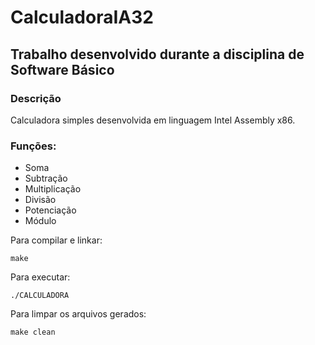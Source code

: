 # CalculadoraIA32

## Trabalho desenvolvido durante a disciplina de Software Básico

### Descrição

Calculadora simples desenvolvida em linguagem Intel Assembly x86.


### Funções:
- Soma
- Subtração
- Multiplicação
- Divisão
- Potenciação
- Módulo


Para compilar e linkar:

    make

Para executar:

    ./CALCULADORA

Para limpar os arquivos gerados:

    make clean
